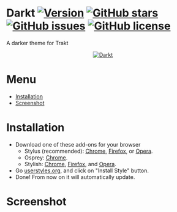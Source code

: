 # Darkt [![Version](https://img.shields.io/badge/version-1.3-ED1C24.svg)](https://github.com/iFelix18/Darkt) [![GitHub stars](https://img.shields.io/github/stars/iFelix18/Darkt.svg)](https://github.com/iFelix18/Darkt/stargazers) [![GitHub issues](https://img.shields.io/github/issues/iFelix18/Darkt.svg)](https://github.com/iFelix18/Darkt/issues) [![GitHub license](https://img.shields.io/github/license/iFelix18/Darkt.svg)](https://github.com/iFelix18/Darkt)
A darker theme for Trakt
<p align="center">
 <a href="https://github.com/iFelix18/Darkt/blob/master/README.md#screenshot">
  <img src="https://i.imgur.com/0MeyrMZ.jpg" title="Click to see more screenshots" alt="Darkt"/>
 </a>
</p>

# Menu
* [Installation](https://github.com/iFelix18/Darkt/blob/master/README.md#installation)
* [Screenshot](https://github.com/iFelix18/Darkt/blob/master/README.md#screenshot)
# Installation
* Download one of these add-ons for your browser
  * Stylus (recommended): [Chrome](https://chrome.google.com/webstore/detail/clngdbkpkpeebahjckkjfobafhncgmne), [Firefox](https://addons.mozilla.org/firefox/addon/styl-us/), or [Opera](https://github.com/schomery/stylish-chrome/).
  * Osprey: [Chrome](https://chrome.google.com/webstore/detail/osprey/ekjapccimkannnfgcnnoajhfdglobgak).
  * Stylish: [Chrome](https://chrome.google.com/webstore/detail/stylish-custom-themes-for/fjnbnpbmkenffdnngjfgmeleoegfcffe), [Firefox](https://addons.mozilla.org/en-US/firefox/addon/stylish/), and [Opera](https://addons.opera.com/en-gb/extensions/details/stylish/).
* Go [userstyles.org](https://userstyles.org/styles/148514/darkt-a-darker-theme-for-trakt), and click on "Install Style" button.
* Done! From now on it will automatically update.

# Screenshot

